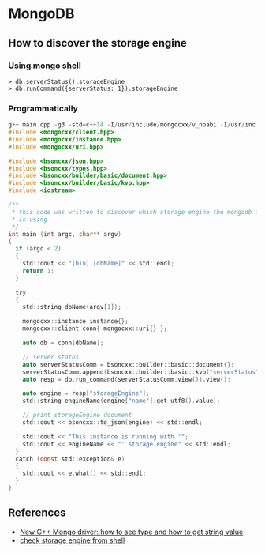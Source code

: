 # MongoDB

## How to discover the storage engine

### Using mongo shell

```shell
> db.serverStatus().storageEngine
> db.runCommand({serverStatus: 1}).storageEngine
```

### Programmatically

```c
g++ main.cpp -g3 -std=c++14 -I/usr/include/mongocxx/v_noabi -I/usr/include/bsoncxx/v_noabi -I/usr/include/libbson-1.0 -lbsoncxx -lmongocxx
#include <mongocxx/client.hpp>
#include <mongocxx/instance.hpp>
#include <mongocxx/uri.hpp>

#include <bsoncxx/json.hpp>
#include <bsoncxx/types.hpp>
#include <bsoncxx/builder/basic/document.hpp>
#include <bsoncxx/builder/basic/kvp.hpp>
#include <iostream>

/**
 * this code was written to discover which storage engine the mongodb instance
 * is using
 */
int main (int argc, char** argv)
{
  if (argc < 2)
  {
    std::cout << "[bin] [dbName]" << std::endl;
    return 1;
  }

  try
  {
    std::string dbName(argv[1]);

    mongocxx::instance instance{};
    mongocxx::client conn{ mongocxx::uri{} };

    auto db = conn[dbName];

    // server status
    auto serverStatusComm = bsoncxx::builder::basic::document{};
    serverStatusComm.append(bsoncxx::builder::basic::kvp("serverStatus", 1));
    auto resp = db.run_command(serverStatusComm.view()).view();

    auto engine = resp["storageEngine"];
    std::string engineName(engine["name"].get_utf8().value);

    // print storageEngine document
    std::cout << bsoncxx::to_json(engine) << std::endl;

    std::cout << "This instance is running with '";
    std::cout << engineName << "' storage engine" << std::endl;
  }
  catch (const std::exception& e)
  {
    std::cout << e.what() << std::endl;
  }
}
```

## References

- [New C++ Mongo driver: how to see type and how to get string value](https://stackoverflow.com/questions/35920013/new-c-mongo-driver-how-to-see-type-and-how-to-get-string-value)
- [check storage engine from shell](https://dba.stackexchange.com/questions/96917/check-storage-engine-from-shell)
